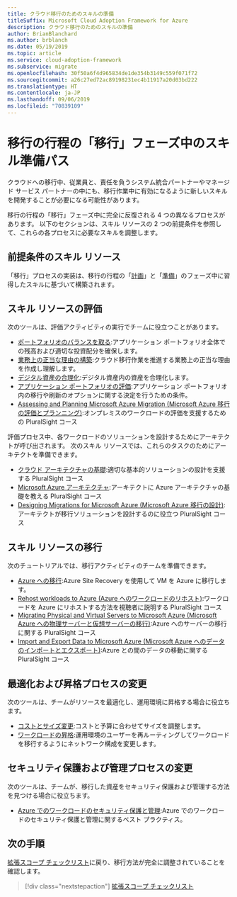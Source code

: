 ```yaml
---
title: クラウド移行のためのスキルの準備
titleSuffix: Microsoft Cloud Adoption Framework for Azure
description: クラウド移行のためのスキルの準備
author: BrianBlanchard
ms.author: brblanch
ms.date: 05/19/2019
ms.topic: article
ms.service: cloud-adoption-framework
ms.subservice: migrate
ms.openlocfilehash: 30f50a6f4d965834de1de354b3149c559f071f72
ms.sourcegitcommit: a26c27ed72ac89198231ec4b11917a20d03bd222
ms.translationtype: HT
ms.contentlocale: ja-JP
ms.lasthandoff: 09/06/2019
ms.locfileid: "70839109"
---
```

# <a name="skills-readiness-path-during-the-migrate-phase-of-a-migration-journey"></a>移行の行程の「移行」フェーズ中のスキル準備パス

クラウドへの移行中、従業員と、責任を負うシステム統合パートナーやマネージド サービス パートナーの中にも、移行作業中に有効になるように新しいスキルを開発することが必要になる可能性があります。

移行の行程の「移行」フェーズ中に完全に反復される 4 つの異なるプロセスがあります。 以下のセクションは、スキル リソースの 2 つの前提条件を参照して、これらの各プロセスに必要なスキルを調整します。

## <a name="prerequisites-skilling-resources"></a>前提条件のスキル リソース

「移行」プロセスの実装は、移行の行程の「[計画](../../business-strategy/suggested-skills.md)」と「[準備](../../organization/suggested-skills.md)」のフェーズ中に習得したスキルに基づいて構築されます。

## <a name="assess-skilling-resources"></a>スキル リソースの評価

次のツールは、評価アクティビティの実行でチームに役立つことがあります。

- [ポートフォリオのバランスを取る](./balance-the-portfolio.md):アプリケーション ポートフォリオ全体での残高および適切な投資配分を確保します。
- [業務上の正当な理由の構築](../../business-strategy/cloud-migration-business-case.md):クラウド移行作業を推進する業務上の正当な理由を作成し理解します。
- [デジタル資産の合理化](../../digital-estate/rationalize.md):デジタル資産内の資産を合理化します。
- [アプリケーション ポートフォリオの評価](/learn/modules/app-and-infra-migration-and-modernization):アプリケーション ポートフォリオ内の移行や刷新のオプションに関する決定を行うための条件。
- [Assessing and Planning Microsoft Azure Migration (Microsoft Azure 移行の評価とプランニング)](https://www.pluralsight.com/courses/microsoft-azure-migration-assessing-planning):オンプレミスのワークロードの評価を支援するための PluralSight コース

評価プロセス中、各ワークロードのソリューションを設計するためにアーキテクトが呼び出されます。 次のスキル リソースでは、これらのタスクのためにアーキテクトを準備できます。

- [クラウド アーキテクチャの基礎](https://app.pluralsight.com/library/courses/cloud-architecture-foundations):適切な基本的ソリューションの設計を支援する PluralSight コース
- [Microsoft Azure アーキテクチャ](https://app.pluralsight.com/library/courses/cloud-architecture-foundations):アーキテクトに Azure アーキテクチャの基礎を教える PluralSight コース
- [Designing Migrations for Microsoft Azure (Microsoft Azure 移行の設計)](https://app.pluralsight.com/library/courses/cloud-architecture-foundations):アーキテクトが移行ソリューションを設計するのに役立つ PluralSight コース

## <a name="migrate-skilling-resources"></a>スキル リソースの移行

次のチュートリアルでは、移行アクティビティのチームを準備できます。

- [Azure への移行](/azure/site-recovery/migrate-tutorial-on-premises-azure):Azure Site Recovery を使用して VM を Azure に移行します。
- [Rehost workloads to Azure (Azure へのワークロードのリホスト)](https://aka.ms/rehostcourse):ワークロードを Azure にリホストする方法を視聴者に説明する PluralSight コース
- [Migrating Physical and Virtual Servers to Microsoft Azure (Microsoft Azure への物理サーバーと仮想サーバーの移行)](https://app.pluralsight.com/library/courses/microsoft-azure-migrating-physical-virtual-servers/table-of-contents):Azure へのサーバーの移行に関する PluralSight コース
- [Import and Export Data to Microsoft Azure (Microsoft Azure へのデータのインポートとエクスポート)](https://app.pluralsight.com/library/courses/microsoft-azure-import-export-data/table-of-contents):Azure との間のデータの移動に関する PluralSight コース

## <a name="optimize-and-promote-process-changes"></a>最適化および昇格プロセスの変更

次のツールは、チームがリソースを最適化し、運用環境に昇格する場合に役立ちます。

- [コストとサイズ変更](../azure-best-practices/migrate-best-practices-costs.md):コストと予算に合わせてサイズを調整します。
- [ワークロードの昇格](../azure-best-practices/migrate-best-practices-networking.md):運用環境のユーザーを再ルーティングしてワークロードを移行するようにネットワーク構成を変更します。

## <a name="secure-and-manage-process-changes"></a>セキュリティ保護および管理プロセスの変更

次のツールは、チームが、移行した資産をセキュリティ保護および管理する方法を見つける場合に役立ちます。

- [Azure でのワークロードのセキュリティ保護と管理](../azure-best-practices/migrate-best-practices-security-management.md):Azure でのワークロードのセキュリティ保護と管理に関するベスト プラクティス。

## <a name="next-steps"></a>次の手順

[拡張スコープ チェックリスト](./index.md)に戻り、移行方法が完全に調整されていることを確認します。

> [!div class="nextstepaction"]
> [拡張スコープ チェックリスト](./index.md)
